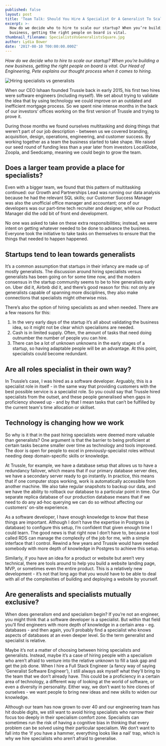 ```yaml
---
published: false
layout: post
title: 'Team Talk: Should You Hire A Specialist Or A Generalist To Scale Your Startup?'
excerpt: >-
  How do we decide who to hire to scale our startup? When you’re building a new
  business, getting the right people on board is vital.     
thumbnail_filename: SpecialistsVsGeneralistsSquare.jpg
author: Lydia Bower
date: '2017-08-10 T00:00:00.000Z'
---
```

_How do we decide who to hire to scale our startup? When you’re building a new business, getting the right people on board is vital. Our Head of Engineering, Pete explains our thought process when it comes to hiring._ 

![Hiring specialists vs generalists]({{site.baseurl}}/images/post_images/SpecialistsVsGeneralists.jpg)

When our CEO Ishaan founded Trussle back in early 2015, his first two hires were software engineers (including myself). We set about trying to validate the idea that by using technology we could improve on an outdated and inefficient mortgage process. So we spent nine intense months in the back of our investors’ offices working on the first version of Trussle and trying to prove it.


During those months we found ourselves multitasking and doing things that weren’t part of our job description - between us we covered branding, acquisition, design, operations, engineering, and customer success. By working together as a team the business started to take shape. We raised our seed round of funding less than a year later from investors LocalGlobe, Zoopla, and Seedcamp, meaning we could begin to grow the team. 

## Does a larger team provide a place for specialists?
Even with a bigger team, we found that this pattern of multitasking continued: our Growth and Partnerships Lead was running our data analysis because he had the relevant SQL skills; our Customer Success Manager was also the unofficial office manager and accountant; one of our developers was our part-time tech recruiter and designer, while our Product Manager did the odd bit of front end development.

No one was asked to take on these extra responsibilities; instead, we were intent on getting whatever needed to be done to advance the business. Everyone took the initiative to take tasks on themselves to ensure that the things that needed to happen happened.

## Startups tend to lean towards generalists 
It’s a common assumption that startups in their infancy are made up of mostly generalists. The discussion around hiring specialists versus generalists has been going on for some time now, and the modern consensus in the startup community seems to be to hire generalists early on. Uber did it, Airbnb did it, and there’s good reason for this: not only are generalists capable of spanning more disciplines, they also make connections that specialists might otherwise miss. 

There’s also the option of hiring specialists as and when needed. There are a few reasons for this: 

1. In the very early days of the startup it’s all about validating the business idea, so it might not be clear which specialisms are needed. 
2. Cash is in limited supply. Often, the amount of tasks that need doing outnumber the number of people you can hire.
3. There can be a lot of unknown unknowns in the early stages of a startup, so having adaptable people will be an advantage. At this point, specialists could become redundant. 

## Are all roles specialist in their own way? 
In Trussle’s case, I was hired as a software developer. Arguably, this is a specialist role in itself - in the same way that providing customers with the best possible service is a specialist role. So you could say that Trussle hired specialists from the outset, and these people generalised when gaps in proficiency showed up - and by that I mean tasks that can’t be fulfilled by the current team's time allocation or skillset. 

## Technology is changing how we work
So why is it that in the past hiring specialists were deemed more valuable than generalists? One argument is that the barrier to being proficient at certain tasks became smaller over time as technology and tools improved. The door is open for people to excel in previously-specialist roles without needing deep domain-specific skills or knowledge.

At Trussle, for example, we have a database setup that allows us to have a redundancy failover, which means that if our primary database server dies, we have a secondary server ready to go instantly. In practice, this means that if one computer stops working, work is automatically accessible from another machine. We also take regular snapshots to backup our data, and we have the ability to rollback our database to a particular point in time. Our separate replica database of our production database means that if we need to do any ad-hoc querying we can do so without affecting our customers’ on-site experience.

As a software developer, I have enough knowledge to know that these things are important. Although I don’t have the expertise in Postgres (a database) to configure this setup, I’m confident that given enough time I could learn. The good news is that right now I don’t have to, because a tool called RDS can manage the complexity of the job for me, with a simple interface that I control. Rewind a few years and Trussle would have needed somebody with more depth of knowledge in Postgres to achieve this setup.

Similarly, if you have an idea for a product or website but aren’t very technical, there are tools around to help you build a website landing page, MVP, or sometimes even the entire product. This is a relatively new development - it’s not that long ago that you would have to be able to deal with all of the complexities of building and deploying a website by yourself. 

## Are generalists and specialists mutually exclusive?
When does generalism end and specialism begin? If you’re not an engineer, you might think that a software developer is a specialist. But within that field you’ll find engineers with more depth of knowledge in a certain area - eg. databases - and then again, you’ll probably find a specialist who knows aspects of databases at an even deeper level. So the term generalist and specialist is relative.

Maybe it’s not a matter of choosing between hiring specialists and generalists. Instead, maybe it’s a case of hiring people with a specialism who aren’t afraid to venture into the relative unknown to fill a task gap and get the job done. When I hire a Full Stack Engineer (a fancy way of saying ‘Generalist Software Engineer’), I still always ask myself what they’ll bring to the team that we don’t already have. This could be a proficiency in a certain area of technology, a different way of looking at the world of software, or even a diversity in personality. Either way, we don’t want to hire clones of ourselves - we want people to bring new ideas and new skills to widen our knowledge. 

Although our team has now grown to over 40 and our engineering team has hit double digits, we still want to avoid hiring specialists who narrow their focus too deeply in their specialism comfort zone. Specialists can sometimes run the risk of having a cognitive bias in thinking that every problem can be solved using their particular specialism. We don’t want to fall into the ‘if you have a hammer, everything looks like a nail’ trap, which is why we hire specialists who aren’t afraid to generalise.



